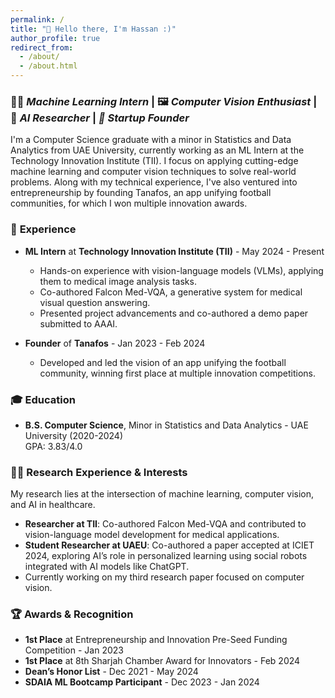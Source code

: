 ```yaml
---
permalink: /
title: "👋 Hello there, I'm Hassan :)"
author_profile: true
redirect_from:
  - /about/
  - /about.html
---
```


### 👨‍💻 *Machine Learning Intern* | 🖼️ *Computer Vision Enthusiast* | 🤖 *AI Researcher* | *🚀 Startup Founder* 

I'm a Computer Science graduate with a minor in Statistics and Data Analytics from UAE University, currently working as an ML Intern at the Technology Innovation Institute (TII). I focus on applying cutting-edge machine learning and computer vision techniques to solve real-world problems. Along with my technical experience, I've also ventured into entrepreneurship by founding Tanafos, an app unifying football communities, for which I won multiple innovation awards.

### 🚀 **Experience**

- **ML Intern** at **Technology Innovation Institute (TII)** - May 2024 - Present  
  - Hands-on experience with vision-language models (VLMs), applying them to medical image analysis tasks.  
  - Co-authored Falcon Med-VQA, a generative system for medical visual question answering.  
  - Presented project advancements and co-authored a demo paper submitted to AAAI.

- **Founder** of **Tanafos** - Jan 2023 - Feb 2024  
  - Developed and led the vision of an app unifying the football community, winning first place at multiple innovation competitions.  

### 🎓 **Education**

- **B.S. Computer Science**, Minor in Statistics and Data Analytics - UAE University (2020-2024)  
  GPA: 3.83/4.0  

### 👨‍🔬 **Research Experience & Interests**

My research lies at the intersection of machine learning, computer vision, and AI in healthcare.  
- **Researcher at TII**: Co-authored Falcon Med-VQA and contributed to vision-language model development for medical applications.  
- **Student Researcher at UAEU**: Co-authored a paper accepted at ICIET 2024, exploring AI’s role in personalized learning using social robots integrated with AI models like ChatGPT.  
- Currently working on my third research paper focused on computer vision.

### 🏆 **Awards & Recognition**
- **1st Place** at Entrepreneurship and Innovation Pre-Seed Funding Competition - Jan 2023  
- **1st Place** at 8th Sharjah Chamber Award for Innovators - Feb 2024  
- **Dean’s Honor List** - Dec 2021 - May 2024  
- **SDAIA ML Bootcamp Participant** - Dec 2023 - Jan 2024


